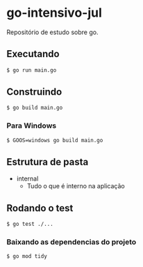 # go-intensivo-jul

Repositório de estudo sobre go.


## Executando

```bash
$ go run main.go
```

## Construindo

```bash
$ go build main.go
```

### Para Windows

```bash
$ GOOS=windows go build main.go
```

## Estrutura de pasta

* internal
    - Tudo o que é interno na aplicação


## Rodando o test

```bash
$ go test ./...
```


### Baixando as dependencias do projeto

```bash
$ go mod tidy
```